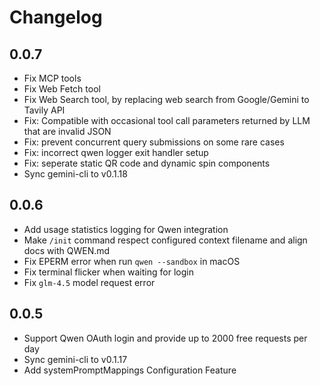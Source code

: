 # Changelog

## 0.0.7

- Fix MCP tools
- Fix Web Fetch tool
- Fix Web Search tool, by replacing web search from Google/Gemini to Tavily API
- Fix: Compatible with occasional tool call parameters returned by LLM that are invalid JSON
- Fix: prevent concurrent query submissions on some rare cases
- Fix: incorrect qwen logger exit handler setup
- Fix: seperate static QR code and dynamic spin components
- Sync gemini-cli to v0.1.18

## 0.0.6

- Add usage statistics logging for Qwen integration
- Make `/init` command respect configured context filename and align docs with QWEN.md
- Fix EPERM error when run `qwen --sandbox` in macOS
- Fix terminal flicker when waiting for login
- Fix `glm-4.5` model request error

## 0.0.5

- Support Qwen OAuth login and provide up to 2000 free requests per day
- Sync gemini-cli to v0.1.17
- Add systemPromptMappings Configuration Feature
